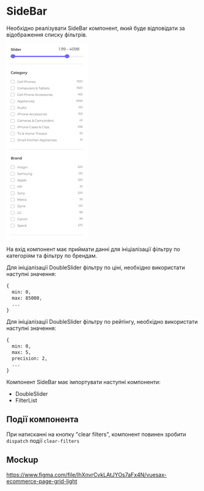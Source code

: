 # SideBar

Необхідно реалізувати SideBar компонент,
який буде відповідати за відображення списку фільтрів.

![preview](preview.png)

На вхід компонент має приймати данні для ініціалізації фільтру по
категоріям та фільтру по брендам.

Для ініціалізації DoubleSlider фільтру по ціні, необхідно використати
наступні значення:

```
{
  min: 0,
  max: 85000,
  ...
}
```

Для ініціалізації DoubleSlider фільтру по рейтінгу, необхідно використати
наступні значення:

```
{
  min: 0,
  max: 5,
  precision: 2,
  ...
}
```

Компонент SideBar має імпортувати наступні компоненти:

- DoubleSlider
- FilterList

## Події компонента

При натисканні на кнопку "clear filters", компонент повинен зробити `dispatch` події `clear-filters`

## Mockup

<https://www.figma.com/file/IhXnvrCvkLAtJYOs7aFx4N/vuesax-ecommerce-page-grid-light>
